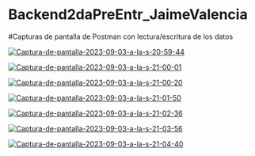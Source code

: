 # Backend2daPreEntr_JaimeValencia

#Capturas de pantalla de Postman con lectura/escritura de los datos


<a href="https://ibb.co/26n22D5"><img src="https://i.ibb.co/sPmSS0t/Captura-de-pantalla-2023-09-03-a-la-s-20-59-44.png" alt="Captura-de-pantalla-2023-09-03-a-la-s-20-59-44" border="0"></a>

<a href="https://ibb.co/5WwRGsP"><img src="https://i.ibb.co/RpdDYQq/Captura-de-pantalla-2023-09-03-a-la-s-21-00-01.png" alt="Captura-de-pantalla-2023-09-03-a-la-s-21-00-01" border="0"></a>

<a href="https://ibb.co/m8RNGYH"><img src="https://i.ibb.co/ySN4XM8/Captura-de-pantalla-2023-09-03-a-la-s-21-00-20.png" alt="Captura-de-pantalla-2023-09-03-a-la-s-21-00-20" border="0"></a>

<a href="https://ibb.co/5hj9MYG"><img src="https://i.ibb.co/1GXnvs7/Captura-de-pantalla-2023-09-03-a-la-s-21-01-50.png" alt="Captura-de-pantalla-2023-09-03-a-la-s-21-01-50" border="0"></a>

<a href="https://ibb.co/pb7T69t"><img src="https://i.ibb.co/Fmr1kjS/Captura-de-pantalla-2023-09-03-a-la-s-21-02-36.png" alt="Captura-de-pantalla-2023-09-03-a-la-s-21-02-36" border="0"></a>

<a href="https://ibb.co/TbtdwCB"><img src="https://i.ibb.co/P9g0rSZ/Captura-de-pantalla-2023-09-03-a-la-s-21-03-56.png" alt="Captura-de-pantalla-2023-09-03-a-la-s-21-03-56" border="0"></a>

<a href="https://ibb.co/RHj7vhj"><img src="https://i.ibb.co/x5F3CmF/Captura-de-pantalla-2023-09-03-a-la-s-21-04-40.png" alt="Captura-de-pantalla-2023-09-03-a-la-s-21-04-40" border="0"></a>
